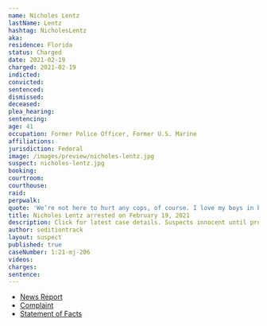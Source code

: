 ```yaml
---
name: Nicholes Lentz
lastName: Lentz
hashtag: NicholesLentz
aka:
residence: Florida
status: Charged
date: 2021-02-19
charged: 2021-02-19
indicted:
convicted: 
sentenced: 
dismissed: 
deceased:
plea_hearing:
sentencing:
age: 41
occupation: Former Police Officer, Former U.S. Marine
affiliations:
jurisdiction: Federal
image: /images/preview/nicholes-lentz.jpg
suspect: nicholes-lentz.jpg
booking:
courtroom:
courthouse:
raid:
perpwalk:
quote: 'We’re not here to hurt any cops, of course. I love my boys in blue, but this is overwhelming for them. There’s no way they can hold us back'
title: Nicholes Lentz arrested on February 19, 2021
description: Click for latest case details. Suspects innocent until proven guilty.
author: seditiontrack
layout: suspect
published: true
caseNumber: 1:21-mj-206
videos:
charges:
sentence:
---
```

- [News Report](https://www.miamiherald.com/article249418810.html)
- [Complaint](https://extremism.gwu.edu/sites/g/files/zaxdzs2191/f/Nicholes%20Lentz%20Criminal%20Complaint.pdf)
- [Statement of Facts](https://www.justice.gov/usao-dc/case-multi-defendant/file/1386241/download)
